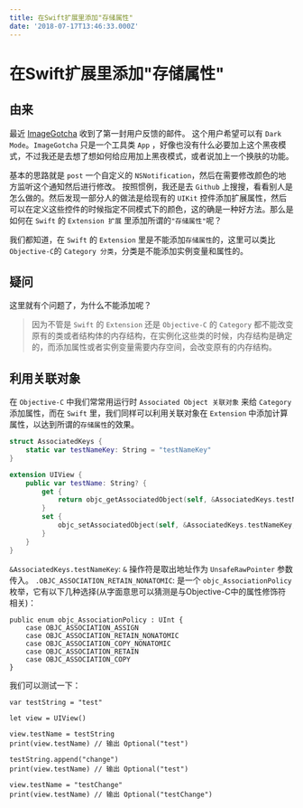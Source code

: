 ```yaml
---
title: 在Swift扩展里添加"存储属性"
date: '2018-07-17T13:46:33.000Z'
---
```


# 在Swift扩展里添加"存储属性"

## 由来

最近 [ImageGotcha](https://itunes.apple.com/cn/app/imagegotcha/id1384107130?mt=8) 收到了第一封用户反馈的邮件。  这个用户希望可以有 `Dark Mode`。`ImageGotcha` 只是一个工具类 `App` ，好像也没有什么必要加上这个黑夜模式，不过我还是去想了想如何给应用加上黑夜模式，或者说加上一个换肤的功能。

基本的思路就是 `post` 一个自定义的 `NSNotification`，然后在需要修改颜色的地方监听这个通知然后进行修改。 按照惯例，我还是去 `Github` 上搜搜，看看别人是怎么做的。然后发现一部分人的做法是给现有的 `UIKit` 控件添加扩展属性，然后可以在定义这些控件的时候指定不同模式下的颜色，这的确是一种好方法。那么是如何在 `Swift` 的 `Extension 扩展` 里添加所谓的`"存储属性"`呢？

我们都知道，在 `Swift` 的 `Extension` 里是不能添加`存储属性`的，这里可以类比 `Objective-C`的 `Category 分类`，分类是不能添加实例变量和属性的。

## 疑问

这里就有个问题了，为什么不能添加呢？

> 因为不管是 `Swift` 的 `Extension` 还是 `Objective-C` 的 `Category` 都不能改变原有的类或者结构体的内存结构，在实例化这些类的时候，内存结构是确定的，而添加属性或者实例变量需要内存空间，会改变原有的内存结构。

## 利用关联对象

在 `Objective-C` 中我们常常用运行时 `Associated Object 关联对象` 来给 `Category` 添加属性，而在 `Swift` 里，我们同样可以利用关联对象在 `Extension` 中添加计算属性，以达到所谓的`存储属性`的效果。

```swift
struct AssociatedKeys {
    static var testNameKey: String = "testNameKey"
}

extension UIView {
    public var testName: String? {
        get {
            return objc_getAssociatedObject(self, &AssociatedKeys.testNameKey) as? String
        }
        set {
            objc_setAssociatedObject(self, &AssociatedKeys.testNameKey, newValue, .OBJC_ASSOCIATION_RETAIN_NONATOMIC)
        }
    }
}
```

`&AssociatedKeys.testNameKey`: `&` 操作符是取出地址作为 `UnsafeRawPointer` 参数传入。 `.OBJC_ASSOCIATION_RETAIN_NONATOMIC`: 是一个 `objc_AssociationPolicy` 枚举，它有以下几种选择\(从字面意思可以猜测是与Objective-C中的属性修饰符相关\)：

```text
public enum objc_AssociationPolicy : UInt {
    case OBJC_ASSOCIATION_ASSIGN
    case OBJC_ASSOCIATION_RETAIN_NONATOMIC
    case OBJC_ASSOCIATION_COPY_NONATOMIC
    case OBJC_ASSOCIATION_RETAIN
    case OBJC_ASSOCIATION_COPY
}
```

我们可以测试一下：

```text
var testString = "test"

let view = UIView()

view.testName = testString
print(view.testName) // 输出 Optional("test")

testString.append("change")
print(view.testName) // 输出 Optional("test")

view.testName = "testChange"
print(view.testName) // 输出 Optional("testChange")
```

